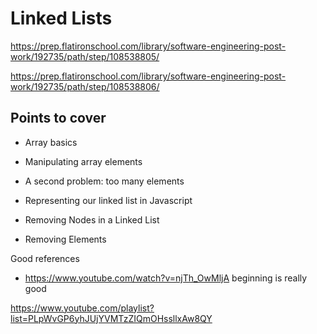 # Linked Lists

https://prep.flatironschool.com/library/software-engineering-post-work/192735/path/step/108538805/

https://prep.flatironschool.com/library/software-engineering-post-work/192735/path/step/108538806/


## Points to cover
- Array basics
- Manipulating array elements

- A second problem: too many elements

- Representing our linked list in Javascript

- Removing Nodes in a Linked List

- Removing Elements




Good references
- https://www.youtube.com/watch?v=njTh_OwMljA 
beginning is really good

https://www.youtube.com/playlist?list=PLpWvGP6yhJUjYVMTzZIQmOHssllxAw8QY